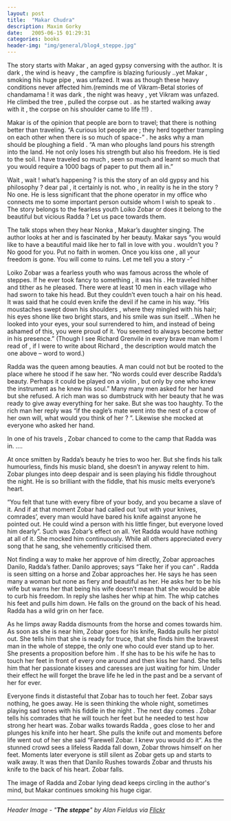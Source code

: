 ```yaml
---
layout: post
title:  "Makar Chudra"
description: Maxim Gorky
date:   2005-06-15 01:29:31
categories: books
header-img: "img/general/blog4_steppe.jpg"
---
```


The story starts with Makar , an aged gypsy conversing with the author. It is dark , the wind is heavy , the campfire is blazing furiously ..yet Makar , smoking his huge pipe , was unfazed. It was as though these heavy conditions never affected him.(reminds me of Vikram-Betal stories of chandamama ! it was dark , the night was heavy , yet Vikram was unfazed. He climbed the tree , pulled the corpse out . as he started walking away with it , the corpse on his shoulder came to life !!!) .

Makar is of the opinion that people are born to travel; that there is nothing better than traveling. “A curious lot people are ; they herd together trampling on each other when there is so much of space-” . he asks why a man should be ploughing a field . “A man who ploughs land pours his strength into the land. He not only loses his strength but also his freedom. He is tied to the soil. I have traveled so much , seen so much and learnt so much that you would require a 1000 bags of paper to put them all in.”

Wait , wait ! what’s happening ? is this the story of an old gypsy and his philosophy ? dear pal , it certainly is not. who , in reality is he in the story ? No one. He is less significant that the phone operator in my office who connects me to some important person outside whom I wish to speak to . The story belongs to the fearless youth Loiko Zobar or does it belong to the beautiful but vicious Radda ? Let us pace towards them.

The talk stops when they hear Nonka , Makar’s daughter singing. The author looks at her and is fascinated by her beauty. Makar says “you would like to have a beautiful maid like her to fall in love with you . wouldn’t you ? No good for you. Put no faith in women. Once you kiss one , all your freedom is gone. You will come to ruins. Let me tell you a story -”

Loiko Zobar was a fearless youth who was famous across the whole of steppes. If he ever took fancy to something , it was his . He traveled hither and tither as he pleased. There were at least 10 men in each village who had sworn to take his head. But they couldn’t even touch a hair on his head. It was said that he could even knife the devil if he came in his way.
“His moustaches swept down his shoulders , where they mingled with his hair; his eyes shone like two bright stars, and his smile was sun itself. ..When he looked into your eyes, your soul surrendered to him, and instead of being ashamed of this, you were proud of it. You seemed to always become better in his presence.”
(Though I see Richard Grenvile in every brave man whom I read of , if I were to write about Richard , the description would match the one above – word to word.)

Radda was the queen among beauties. A man could not but be rooted to the place where he stood if he saw her. “No words could ever describe Radda’s beauty. Perhaps it could be played on a violin , but only by one who knew the instrument as he knew his soul.”
Many many men asked for her hand but she refused. A rich man was so dumbstruck with her beauty that he was ready to give away everything for her sake. But she was too haughty. To the rich man her reply was “if the eagle’s mate went into the nest of a crow of her own will, what would you think of her ? ”. Likewise she mocked at everyone who asked her hand.

In one of his travels , Zobar chanced to come to the camp that Radda was in.
…. 

At once smitten by Radda’s beauty he tries to woo her. But she finds his talk humourless, finds his music bland, she doesn’t in anyway relent to him. Zobar plunges into deep despair and is seen playing his fiddle throughout the night. He is so brilliant with the fiddle, that his music melts everyone’s heart.


“You felt that tune with every fibre of your body, and you became a slave of it. And if at that moment Zobar had called out ‘out with your knives, comrades’, every man would have bared his knife against anyone he pointed out. He could wind a person with his little finger, but everyone loved him dearly”. Such was Zobar’s effect on all. Yet Radda would have nothing at all of it. She mocked him continuously. While all others appreciated every song that he sang, she vehemently criticised them.


Not finding a way to make her approve of him directly, Zobar approaches Danilo, Radda’s father. Danilo approves; says “Take her if you can” . Radda is seen sitting on a horse and Zobar approaches her. He says he has seen many a woman but none as fiery and beautiful as her. He asks her to be his wife but warns her that being his wife doesn’t mean that she would be able to curb his freedom. In reply she lashes her whip at him. The whip catches his feet and pulls him down. He falls on the ground on the back of his head. Radda has a wild grin on her face.


As he limps away Radda dismounts from the horse and comes towards him. As soon as she is near him, Zobar goes for his knife, Radda pulls her pistol out. She tells him that she is ready for truce, that she finds him the bravest man in the whole of steppe, the only one who could ever stand up to her. She presents a proposition before him . If she has to be his wife he has to touch her feet in front of every one around and then kiss her hand. She tells him that her passionate kisses and caresses are just waiting for him. Under their effect he will forget the brave life he led in the past and be a servant of her for ever.


Everyone finds it distasteful that Zobar has to touch her feet. Zobar says nothing, he goes away. He is seen thinking the whole night, sometimes playing sad tones with his fiddle in the night .
The next day comes . Zobar tells his comrades that he will touch her feet but he needed to test how strong her heart was. Zobar walks towards Radda , goes close to her and plunges his knife into her heart. She pulls the knife out and moments before life went out of her she said “Farewell Zobar. I knew you would do it”. As the stunned crowd sees a lifeless Radda fall down, Zobar throws himself on her feet. Moments later everyone is still silent as Zobar gets up and starts to walk away. It was then that Danilo Rushes towards Zobar and thrusts his knife to the back of his heart. Zobar falls.


The image of Radda and Zobar lying dead keeps circling in the author's mind, but Makar continues smoking his huge cigar.

---
_Header Image - "**The steppe**" by Alan Fieldus via [Flickr](https://flic.kr/p/oZhDAx)_




